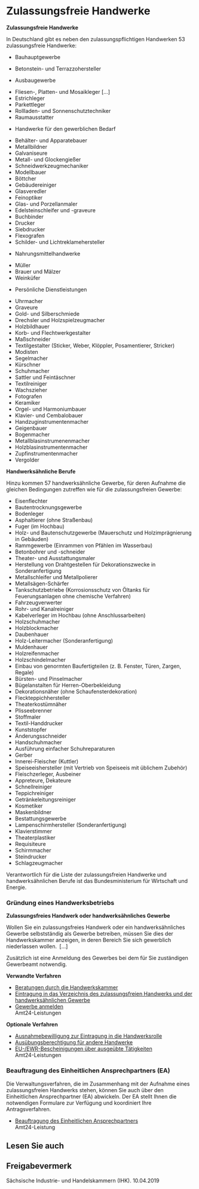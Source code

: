 # Zulassungsfreie Handwerke

**Zulassungsfreie Handwerke**

In Deutschland gibt es neben den zulassungspflichtigen Handwerken 53 zulassungsfreie Handwerke:

* Bauhauptgewerbe

+ Betonstein- und Terrazzohersteller

* Ausbaugewerbe

+ Fliesen-, Platten- und Mosaikleger [...]
+ Estrichleger
+ Parkettleger
+ Rollladen- und Sonnenschutztechniker
+ Raumausstatter

* Handwerke für den gewerblichen Bedarf

+ Behälter- und Apparatebauer
+ Metallbildner
+ Galvaniseure
+ Metall- und Glockengießer
+ Schneidwerkzeugmechaniker
+ Modellbauer
+ Böttcher
+ Gebäudereiniger
+ Glasveredler
+ Feinoptiker
+ Glas- und Porzellanmaler
+ Edelsteinschleifer und -graveure
+ Buchbinder
+ Drucker
+ Siebdrucker
+ Flexografen
+ Schilder- und Lichtreklamehersteller

* Nahrungsmittelhandwerke

+ Müller
+ Brauer und Mälzer
+ Weinküfer

* Persönliche Dienstleistungen

+ Uhrmacher
+ Graveure
+ Gold- und Silberschmiede
+ Drechsler und Holzspielzeugmacher
+ Holzbildhauer
+ Korb- und Flechtwerkgestalter
+ Maßschneider
+ Textilgestalter (Sticker, Weber, Klöppler, Posamentierer, Stricker)
+ Modisten
+ Segelmacher
+ Kürschner
+ Schuhmacher
+ Sattler und Feintäschner
+ Textilreiniger
+ Wachszieher
+ Fotografen
+ Keramiker
+ Orgel- und Harmoniumbauer
+ Klavier- und Cembalobauer
+ Handzuginstrumentenmacher
+ Geigenbauer
+ Bogenmacher
+ Metallblasinstrumenenmacher
+ Holzblasinstrumentenmacher
+ Zupfinstrumentenmacher
+ Vergolder

**Handwerksähnliche Berufe**

Hinzu kommen 57 handwerksähnliche Gewerbe, für deren Aufnahme die gleichen Bedingungen zutreffen wie für die zulassungsfreien Gewerbe:

* Eisenflechter
* Bautentrocknungsgewerbe
* Bodenleger
* Asphaltierer (ohne Straßenbau)
* Fuger (im Hochbau)
* Holz- und Bautenschutzgewerbe (Mauerschutz und Holzimprägnierung in Gebäuden)
* Rammgewerbe (Einrammen von Pfählen im Wasserbau)
* Betonbohrer und -schneider
* Theater- und Ausstattungsmaler
* Herstellung von Drahtgestellen für Dekorationszwecke in Sonderanfertigung
* Metallschleifer und Metallpolierer
* Metallsägen-Schärfer
* Tankschutzbetriebe (Korrosionsschutz von Öltanks für Feuerungsanlagen ohne chemische Verfahren)
* Fahrzeugverwerter
* Rohr- und Kanalreiniger
* Kabelverleger im Hochbau (ohne Anschlussarbeiten)
* Holzschuhmacher
* Holzblockmacher
* Daubenhauer
* Holz-Leitermacher (Sonderanfertigung)
* Muldenhauer
* Holzreifenmacher
* Holzschindelmacher
* Einbau von genormten Baufertigteilen (z. B. Fenster, Türen, Zargen, Regale)
* Bürsten- und Pinselmacher
* Bügelanstalten für Herren-Oberbekleidung
* Dekorationsnäher (ohne Schaufensterdekoration)
* Fleckteppichhersteller
* Theaterkostümnäher
* Plisseebrenner
* Stoffmaler
* Textil-Handdrucker
* Kunststopfer
* Änderungsschneider
* Handschuhmacher
* Ausführung einfacher Schuhreparaturen
* Gerber
* Innerei-Fleischer (Kuttler)
* Speiseeishersteller (mit Vertrieb von Speiseeis mit üblichem Zubehör)
* Fleischzerleger, Ausbeiner
* Appreteure, Dekateure
* Schnellreiniger
* Teppichreiniger
* Getränkeleitungsreiniger
* Kosmetiker
* Maskenbildner
* Bestattungsgewerbe
* Lampenschirmhersteller (Sonderanfertigung)
* Klavierstimmer
* Theaterplastiker
* Requisiteure
* Schirmmacher
* Steindrucker
* Schlagzeugmacher

Verantwortlich für die Liste der zulassungsfreien Handwerke und handwerksähnlichen Berufe ist das Bundesministerium für Wirtschaft und Energie.

### Gründung eines Handwerksbetriebs

**Zulassungsfreies Handwerk oder handwerksähnliches Gewerbe**

Wollen Sie ein zulassungsfreies Handwerk oder ein handwerksähnliches Gewerbe selbstständig als Gewerbe betreiben, müssen Sie dies der Handwerkskammer anzeigen, in deren Bereich Sie sich gewerblich niederlassen wollen. [...]

Zusätzlich ist eine Anmeldung des Gewerbes bei dem für Sie zuständigen Gewerbeamt notwendig.

**Verwandte Verfahren**

* [Beratungen durch die Handwerkskammer](https://amt24dev.sachsen.de/zufi/leistungen/6000730)
* [Eintragung in das Verzeichnis des zulassungsfreien Handwerks und der handwerksähnlichen Gewerbe](https://amt24dev.sachsen.de/zufi/leistungen/6000171)
* [Gewerbe anmelden](https://amt24dev.sachsen.de/zufi/leistungen/6000176)  
  Amt24-Leistungen

**Optionale Verfahren**

* [Ausnahmebewilligung zur Eintragung in die Handwerksrolle](https://amt24dev.sachsen.de/zufi/leistungen/6000374)
* [Ausübungsberechtigung für andere Handwerke](https://amt24dev.sachsen.de/zufi/leistungen/6000823)
* [EU-/EWR-Bescheinigungen über ausgeübte Tätigkeiten](https://amt24dev.sachsen.de/zufi/leistungen/6000803)  
  Amt24-Leistungen

### Beauftragung des Einheitlichen Ansprechpartners (EA)

Die Verwaltungsverfahren, die im Zusammenhang mit der Aufnahme eines zulassungsfreien Handwerks stehen, können Sie auch über den Einheitlichen Ansprechpartner (EA) abwickeln. Der EA stellt Ihnen die notwendigen Formulare zur Verfügung und koordiniert Ihre Antragsverfahren.

* [Beauftragung des Einheitlichen Ansprechpartners](https://amt24dev.sachsen.de/zufi/leistungen/6000788)  
  Amt24-Leistung

## Lesen Sie auch

## Freigabevermerk

Sächsische Industrie- und Handelskammern (IHK). 10.04.2019
